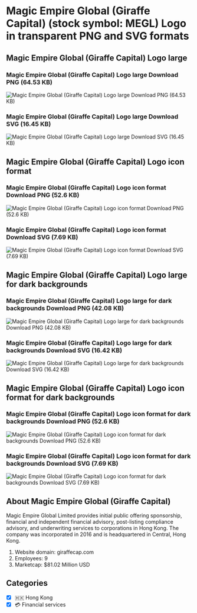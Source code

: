 # Magic Empire Global (Giraffe Capital) (stock symbol: MEGL) Logo in transparent PNG and SVG formats

## Magic Empire Global (Giraffe Capital) Logo large

### Magic Empire Global (Giraffe Capital) Logo large Download PNG (64.53 KB)

![Magic Empire Global (Giraffe Capital) Logo large Download PNG (64.53 KB)](/img/orig/MEGL_BIG-8d029e2b.png)

### Magic Empire Global (Giraffe Capital) Logo large Download SVG (16.45 KB)

![Magic Empire Global (Giraffe Capital) Logo large Download SVG (16.45 KB)](/img/orig/MEGL_BIG-f7bc6317.svg)

## Magic Empire Global (Giraffe Capital) Logo icon format

### Magic Empire Global (Giraffe Capital) Logo icon format Download PNG (52.6 KB)

![Magic Empire Global (Giraffe Capital) Logo icon format Download PNG (52.6 KB)](/img/orig/MEGL-2a347732.png)

### Magic Empire Global (Giraffe Capital) Logo icon format Download SVG (7.69 KB)

![Magic Empire Global (Giraffe Capital) Logo icon format Download SVG (7.69 KB)](/img/orig/MEGL-77b00608.svg)

## Magic Empire Global (Giraffe Capital) Logo large for dark backgrounds

### Magic Empire Global (Giraffe Capital) Logo large for dark backgrounds Download PNG (42.08 KB)

![Magic Empire Global (Giraffe Capital) Logo large for dark backgrounds Download PNG (42.08 KB)](/img/orig/MEGL_BIG.D-be3a378e.png)

### Magic Empire Global (Giraffe Capital) Logo large for dark backgrounds Download SVG (16.42 KB)

![Magic Empire Global (Giraffe Capital) Logo large for dark backgrounds Download SVG (16.42 KB)](/img/orig/MEGL_BIG.D-afba8689.svg)

## Magic Empire Global (Giraffe Capital) Logo icon format for dark backgrounds

### Magic Empire Global (Giraffe Capital) Logo icon format for dark backgrounds Download PNG (52.6 KB)

![Magic Empire Global (Giraffe Capital) Logo icon format for dark backgrounds Download PNG (52.6 KB)](/img/orig/MEGL.D-d05dfd72.png)

### Magic Empire Global (Giraffe Capital) Logo icon format for dark backgrounds Download SVG (7.69 KB)

![Magic Empire Global (Giraffe Capital) Logo icon format for dark backgrounds Download SVG (7.69 KB)](/img/orig/MEGL.D-128b330c.svg)

## About Magic Empire Global (Giraffe Capital)

Magic Empire Global Limited provides initial public offering sponsorship, financial and independent financial advisory, post-listing compliance advisory, and underwriting services to corporations in Hong Kong. The company was incorporated in 2016 and is headquartered in Central, Hong Kong.

1. Website domain: giraffecap.com
2. Employees: 9
3. Marketcap: $81.02 Million USD


## Categories
- [x] 🇭🇰 Hong Kong
- [x] 💳 Financial services
